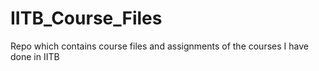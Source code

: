 # IITB_Course_Files
Repo which contains course files and assignments of the courses I have done in IITB
